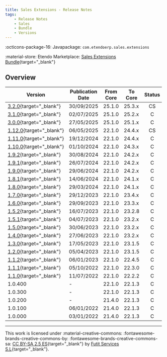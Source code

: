 ```yaml
---
title: Sales Extensions - Release Notes
tags:
    - Release Notes
    - Sales
    - Bundle
    - Versions
---
```

:octicons-package-16: Javapackage: `com.etendoerp.sales.extensions`

:material-store: Etendo Marketplace:  [Sales Extensions Bundle](https://marketplace.etendo.cloud/#/product-details?module=22CF01FC620140A6AA92CF550EB8DA36){target="_blank"}

## Overview

| Version | Publication Date | From Core | To Core | Status | GitHub |
| --- | --- | --- | --- | :---: | :---: |
| [3.2.0](https://github.com/etendosoftware/com.etendoerp.sales.extensions/releases/tag/3.2.0){target="_blank"} | 30/09/2025 | 25.1.0 | 25.3.x | CS | :white_check_mark: |
| [3.1.0](https://github.com/etendosoftware/com.etendoerp.sales.extensions/releases/tag/3.1.0){target="_blank"} | 02/07/2025 | 25.1.0 | 25.2.x | C | :white_check_mark: |
| [3.0.0](https://github.com/etendosoftware/com.etendoerp.sales.extensions/releases/tag/3.0.0){target="_blank"} | 27/05/2025 | 25.1.0 | 25.1.x | C | :white_check_mark: |
| [1.12.0](https://github.com/etendosoftware/com.etendoerp.sales.extensions/releases/tag/1.12.0){target="_blank"} | 06/05/2025 | 22.1.0 | 24.4.x | CS | :white_check_mark: |
| [1.11.0](https://github.com/etendosoftware/com.etendoerp.sales.extensions/releases/tag/1.11.0){target="_blank"} | 19/12/2024 | 22.1.0 | 24.4.x | C  | :white_check_mark: |
| [1.10.0](https://github.com/etendosoftware/com.etendoerp.sales.extensions/releases/tag/1.10.0){target="_blank"} | 01/10/2024 | 22.1.0 | 24.3.x | C  | :white_check_mark: |
| [1.9.2](https://github.com/etendosoftware/com.etendoerp.sales.extensions/releases/tag/1.9.2){target="_blank"}   | 30/08/2024 | 22.1.0 | 24.2.x | C  | :white_check_mark: |
| [1.9.1](https://github.com/etendosoftware/com.etendoerp.sales.extensions/releases/tag/1.9.1){target="_blank"}   | 26/07/2024 | 22.1.0 | 24.2.x | C  | :white_check_mark: |
| [1.9.0](https://github.com/etendosoftware/com.etendoerp.sales.extensions/releases/tag/1.9.0){target="_blank"}   | 29/06/2024 | 22.1.0 | 24.2.x | C  | :white_check_mark: |
| [1.8.1](https://github.com/etendosoftware/com.etendoerp.sales.extensions/releases/tag/1.8.1){target="_blank"}   | 14/06/2024 | 22.1.0 | 24.1.x | C  | :white_check_mark: |
| [1.8.0](https://github.com/etendosoftware/com.etendoerp.sales.extensions/releases/tag/1.8.0){target="_blank"}   | 29/03/2024 | 22.1.0 | 24.1.x | C  | :white_check_mark: |
| [1.7.0](https://github.com/etendosoftware/com.etendoerp.sales.extensions/releases/tag/1.7.0){target="_blank"}   | 29/12/2023 | 22.1.0 | 23.4.x | C  | :white_check_mark: |
| [1.6.0](https://github.com/etendosoftware/com.etendoerp.sales.extensions/releases/tag/1.6.0){target="_blank"}   | 29/09/2023 | 22.1.0 | 23.3.x | C  | :white_check_mark: |
| [1.5.2](https://github.com/etendosoftware/com.etendoerp.sales.extensions/releases/tag/1.5.2){target="_blank"}   | 16/07/2023 | 22.1.0 | 23.2.8 | C  | :white_check_mark: |
| [1.5.1](https://github.com/etendosoftware/com.etendoerp.sales.extensions/releases/tag/1.5.1){target="_blank"}   | 04/07/2023 | 22.1.0 | 23.2.x | C  | :white_check_mark: |
| [1.5.0](https://github.com/etendosoftware/com.etendoerp.sales.extensions/releases/tag/1.5.0){target="_blank"}   | 30/06/2023 | 22.1.0 | 23.2.x | C  | :white_check_mark: |
| [1.4.0](https://github.com/etendosoftware/com.etendoerp.sales.extensions/releases/tag/1.4.0){target="_blank"}   | 27/06/2023 | 22.1.0 | 23.2.x | C  | :white_check_mark: |
| [1.3.0](https://github.com/etendosoftware/com.etendoerp.sales.extensions/releases/tag/1.3.0){target="_blank"}   | 17/05/2023 | 22.1.0 | 23.1.5 | C  | :white_check_mark: |
| [1.2.0](https://github.com/etendosoftware/com.etendoerp.sales.extensions/releases/tag/v1.2.0){target="_blank"}  | 05/04/2023 | 22.1.0 | 23.1.5 | C  | |
| [1.1.2](https://github.com/etendosoftware/com.etendoerp.sales.extensions/releases/tag/v1.1.2){target="_blank"}  | 06/01/2023 | 22.1.0 | 22.4.5 | C  | |
| [1.1.1](https://github.com/etendosoftware/com.etendoerp.sales.extensions/releases/tag/v1.1.1){target="_blank"}  | 05/10/2022 | 22.1.0 | 22.3.0 | C  | |
| [1.1.0](https://github.com/etendosoftware/com.etendoerp.sales.extensions/releases/tag/v1.1.2){target="_blank"}  | 11/07/2022 | 22.1.0 | 22.2.2 | C  | |
| 1.0.400 | - | 22.1.0 | 22.1.3 | C | |
| 1.0.300 | - | 22.1.0 | 22.1.3 | C | |
| 1.0.200 | - | 21.4.0 | 22.1.3 | C | |
| 1.0.100 | 06/01/2022 | 21.4.0 | 22.1.3 | C | |
| 1.0.000 | 03/01/2022 | 21.4.0 | 22.1.3 | C | |

---
This work is licensed under :material-creative-commons: :fontawesome-brands-creative-commons-by: :fontawesome-brands-creative-commons-sa: [ CC BY-SA 2.5 ES](https://creativecommons.org/licenses/by-sa/2.5/es/){target="_blank"} by [Futit Services S.L](https://etendo.software){target="_blank"}.
